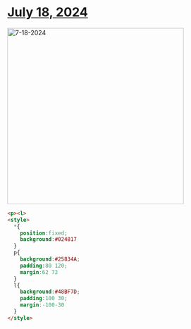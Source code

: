 # [July 18, 2024](https://cssbattle.dev/play/j3ykZzA2Y99AsYcPCRKo)

<img src="https://firebasestorage.googleapis.com/v0/b/cssbattleapp.appspot.com/o/user%2Fummd3POvEDfFyeFvVdOMG3OOrwE2%2Ftargets%2Ftarget_482znT4@2x.png?alt=media" width="400" alt="7-18-2024" />

```html
<p><l>
<style>
  *{
    position:fixed;
    background:#024817
  }
  p{
    background:#25834A;
    padding:80 120;
    margin:62 72
  }
  l{
    background:#48BF7D;
    padding:100 30;
    margin:-100-30
  }
</style>
```
